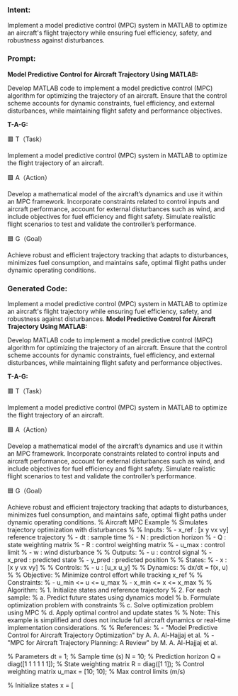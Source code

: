 ### Intent:
Implement a model predictive control (MPC) system in MATLAB to optimize an aircraft's flight trajectory while ensuring fuel efficiency, safety, and robustness against disturbances.

### Prompt:
**Model Predictive Control for Aircraft Trajectory Using MATLAB:**

Develop MATLAB code to implement a model predictive control (MPC) algorithm for optimizing the trajectory of an aircraft. Ensure that the control scheme accounts for dynamic constraints, fuel efficiency, and external disturbances, while maintaining flight safety and performance objectives.

**T-A-G:**

🟥 T（Task）

Implement a model predictive control (MPC) system in MATLAB to optimize the flight trajectory of an aircraft.

🟩 A（Action）

Develop a mathematical model of the aircraft’s dynamics and use it within an MPC framework. Incorporate constraints related to control inputs and aircraft performance, account for external disturbances such as wind, and include objectives for fuel efficiency and flight safety. Simulate realistic flight scenarios to test and validate the controller’s performance.

🟦 G（Goal）

Achieve robust and efficient trajectory tracking that adapts to disturbances, minimizes fuel consumption, and maintains safe, optimal flight paths under dynamic operating conditions.

### Generated Code:
Implement a model predictive control (MPC) system in MATLAB to optimize an aircraft's flight trajectory while ensuring fuel efficiency, safety, and robustness against disturbances.
**Model Predictive Control for Aircraft Trajectory Using MATLAB:**

Develop MATLAB code to implement a model predictive control (MPC) algorithm for optimizing the trajectory of an aircraft. Ensure that the control scheme accounts for dynamic constraints, fuel efficiency, and external disturbances, while maintaining flight safety and performance objectives.

**T-A-G:**

🟥 T（Task）

Implement a model predictive control (MPC) system in MATLAB to optimize the flight trajectory of an aircraft.

🟩 A（Action）

Develop a mathematical model of the aircraft’s dynamics and use it within an MPC framework. Incorporate constraints related to control inputs and aircraft performance, account for external disturbances such as wind, and include objectives for fuel efficiency and flight safety. Simulate realistic flight scenarios to test and validate the controller’s performance.

🟦 G（Goal）

Achieve robust and efficient trajectory tracking that adapts to disturbances, minimizes fuel consumption, and maintains safe, optimal flight paths under dynamic operating conditions.
% Aircraft MPC Example
% Simulates trajectory optimization with disturbances
%
% Inputs:
%   - x_ref : [x y vx vy] reference trajectory
%   - dt : sample time
%   - N : prediction horizon
%   - Q : state weighting matrix
%   - R : control weighting matrix
%   - u_max : control limit
%   - w : wind disturbance
%
% Outputs:
%   - u : control signal
%   - x_pred : predicted state
%   - y_pred : predicted position
%
% States:
%   - x : [x y vx vy]
%
% Controls:
%   - u : [u_x u_y]
%
% Dynamics:
%   dx/dt = f(x, u)
%
% Objective:
%   Minimize control effort while tracking x_ref
%
% Constraints:
%   - u_min <= u <= u_max
%   - x_min <= x <= x_max
%
% Algorithm:
%   1. Initialize states and reference trajectory
%   2. For each sample:
%       a. Predict future states using dynamics model
%       b. Formulate optimization problem with constraints
%       c. Solve optimization problem using MPC
%       d. Apply optimal control and update states
%
% Note: This example is simplified and does not include full aircraft dynamics or real-time implementation considerations.
%
% References:
%   - "Model Predictive Control for Aircraft Trajectory Optimization" by A. A. Al-Hajjaj et al.
%   - "MPC for Aircraft Trajectory Planning: A Review" by M. A. Al-Hajjaj et al.

% Parameters
dt = 1; % Sample time (s)
N = 10; % Prediction horizon
Q = diag([1 1 1 1 1 1]); % State weighting matrix
R = diag([1 1]); % Control weighting matrix
u_max = [10; 10]; % Max control limits (m/s)

% Initialize states
x = [
